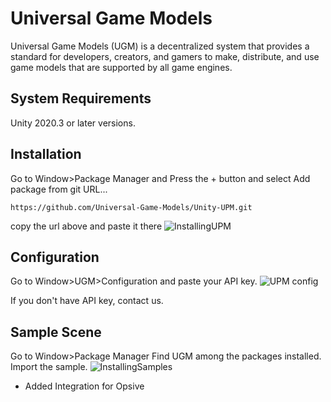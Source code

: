 # Universal Game Models

Universal Game Models (UGM) is a decentralized system that provides a standard for developers, creators, and gamers to make, distribute, and use game models that are supported by all game engines.

## System Requirements

Unity 2020.3 or later versions.

## Installation

Go to Window>Package Manager and Press the + button and select Add package from git URL...
```  
https://github.com/Universal-Game-Models/Unity-UPM.git 
``` 

copy the url above and paste it there
![InstallingUPM](https://github.com/Universal-Game-Models/Unity-SDK/assets/46900743/7390e63e-2d58-434e-8cef-ca85e99bdea3)



## Configuration

Go to Window>UGM>Configuration and paste your API key.
![UPM config](https://github.com/Universal-Game-Models/Unity-SDK/assets/46900743/524aaa86-1240-4b7c-a591-93232f5fbebc)

If you don't have API key, contact us.

## Sample Scene

Go to Window>Package Manager
Find UGM among the packages installed. Import the sample.
![InstallingSamples](https://github.com/Universal-Game-Models/Unity-SDK/assets/46900743/eed34b98-4e91-429a-8598-cb5dd2f47fad)


- Added Integration for Opsive